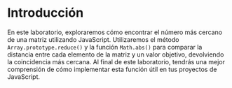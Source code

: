 # Introducción

En este laboratorio, exploraremos cómo encontrar el número más cercano de una matriz utilizando JavaScript. Utilizaremos el método `Array.prototype.reduce()` y la función `Math.abs()` para comparar la distancia entre cada elemento de la matriz y un valor objetivo, devolviendo la coincidencia más cercana. Al final de este laboratorio, tendrás una mejor comprensión de cómo implementar esta función útil en tus proyectos de JavaScript.
